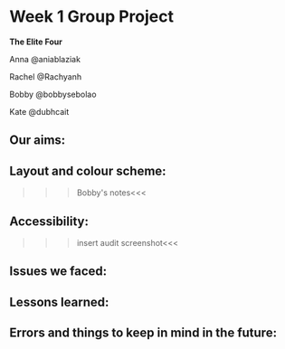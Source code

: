 # Week 1 Group Project

**The Elite Four**

Anna @aniablaziak

Rachel @Rachyanh

Bobby @bobbysebolao

Kate @dubhcait

## Our aims:

## Layout and colour scheme:

>>>Bobby's notes<<<

## Accessibility:

>>>insert audit screenshot<<<

## Issues we faced:

## Lessons learned:

## Errors and things to keep in mind in the future:



